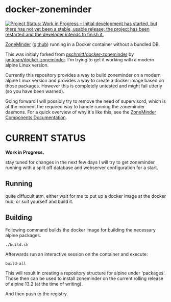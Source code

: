 # docker-zoneminder

[![Project Status: Work in Progress – Initial development has started, but there has not yet been a stable, usable release; the project has been restarted and the developer intends to finish it.](https://www.repostatus.org/badges/latest/wip.svg)](http://www.repostatus.org/#wip)

[ZoneMinder](https://www.zoneminder.com/) ([github](https://github.com/ZoneMinder/zoneminder)) running in a Docker container without a bundled DB.

This was initialy forked from [pschmitt/docker-zoneminder](https://github.com/pschmitt/docker-zoneminder) by [jantman/docker-zoneminder](https://github.com/jantman/docker-zoneminder). I'm trying to get it working with a modern alpine Linux version.

Currently this repository provides a way to build zoneminder on a modern alpine Linux version and provides a way to create a docker image based on those packages. However this is completely untested and might fail utterly (so you have been warned).

Going forward I will possibly try to remove the need of supervisord, which is at the moment the required way to handle running the zoneminder daemons.
For a quick overview of why it's like this, see the [ZoneMinder Components Documentation](http://zoneminder.readthedocs.io/en/stable/userguide/components.html).

# CURRENT STATUS

__Work in Progress.__

stay tuned for changes in the next few days I will try to get zoneminder running with a split off database and webserver configuration for a start.

## Running

quite diffucult atm, either wait for me to put up a docker image at the docker hub, or suit yourself and build it.

## Building

Following command builds the docker image for building the necessary alpine packages.

``./build.sh``

Afterwards run an interactive session on the container and execute:

``build-all``

This will result in creating a repository structure for alpine under 'packages'. Those then can be used to install zoneminder on the current rolling release of alpine 13.2 (at the time of writing). 


And then push to the registry.
